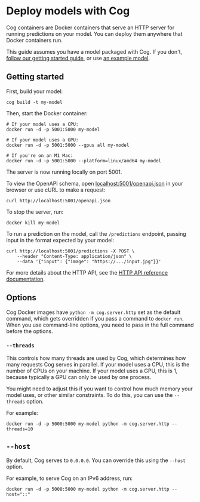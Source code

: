 # Deploy models with Cog

Cog containers are Docker containers that serve an HTTP server 
for running predictions on your model. 
You can deploy them anywhere that Docker containers run.

This guide assumes you have a model packaged with Cog. 
If you don't, [follow our getting started guide](getting-started-own-model.md), 
or use [an example model](https://github.com/replicate/cog-examples).

## Getting started

First, build your model:

```console
cog build -t my-model
```

Then, start the Docker container:

```shell
# If your model uses a CPU:
docker run -d -p 5001:5000 my-model

# If your model uses a GPU:
docker run -d -p 5001:5000 --gpus all my-model

# If you're on an M1 Mac:
docker run -d -p 5001:5000 --platform=linux/amd64 my-model
```

The server is now running locally on port 5001.

To view the OpenAPI schema, 
open [localhost:5001/openapi.json](http://localhost:5001/openapi.json) 
in your browser 
or use cURL to make a request:

```console
curl http://localhost:5001/openapi.json
```

To stop the server, run:

```console
docker kill my-model
```

To run a prediction on the model, 
call the `/predictions` endpoint, 
passing input in the format expected by your model:

```console
curl http://localhost:5001/predictions -X POST \
    --header "Content-Type: application/json" \
    --data '{"input": {"image": "https://.../input.jpg"}}'
```

For more details about the HTTP API, 
see the [HTTP API reference documentation](http.md).

## Options

Cog Docker images have `python -m cog.server.http` set as the default command, which gets overridden if you pass a command to `docker run`. When you use command-line options, you need to pass in the full command before the options.

### `--threads`

This controls how many threads are used by Cog, which determines how many requests Cog serves in parallel. If your model uses a CPU, this is the number of CPUs on your machine. If your model uses a GPU, this is 1, because typically a GPU can only be used by one process.

You might need to adjust this if you want to control how much memory your model uses, or other similar constraints. To do this, you can use the `--threads` option.

For example:

    docker run -d -p 5000:5000 my-model python -m cog.server.http --threads=10

## `--host`

By default, Cog serves to `0.0.0.0`.
You can override this using the `--host` option.

For example, 
to serve Cog on an IPv6 address, run:

    docker run -d -p 5000:5000 my-model python -m cog.server.http --host="::"
